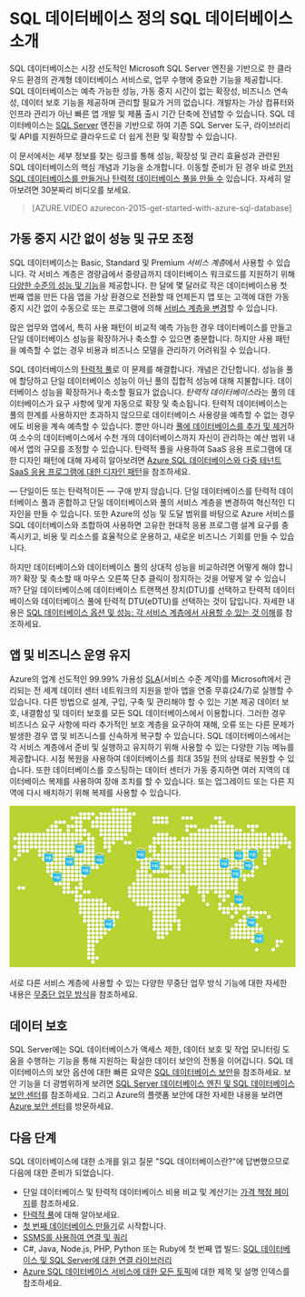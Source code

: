 <properties
	pageTitle="SQL 데이터베이스 정의 SQL 데이터베이스 소개 | Microsoft Azure"
	description="SQL 데이터베이스에 대한 소개: 클라우드 환경에서 Microsoft의 관계형 데이터베이스 관리 시스템(RDBMS)의 기능과 기술 세부 정보를 살펴봅니다."
	keywords="sql 소개, sql 소개, sql 데이터베이스란"
	services="sql-database"
	documentationCenter=""
	authors="shontnew"
	manager="jhubbard"
	editor="cgronlun"/>

<tags
   ms.service="sql-database"
   ms.devlang="na"
   ms.topic="get-started-article"
   ms.tgt_pltfrm="na"
   ms.workload="data-management"
   ms.date="08/16/2016"
   ms.author="shkurhek"/>

# SQL 데이터베이스 정의 SQL 데이터베이스 소개

SQL 데이터베이스는 시장 선도적인 Microsoft SQL Server 엔진을 기반으로 한 클라우드 환경의 관계형 데이터베이스 서비스로, 업무 수행에 중요한 기능을 제공합니다. SQL 데이터베이스는 예측 가능한 성능, 가동 중지 시간이 없는 확장성, 비즈니스 연속성, 데이터 보호 기능을 제공하며 관리할 필요가 거의 없습니다. 개발자는 가상 컴퓨터와 인프라 관리가 아닌 빠른 앱 개발 및 제품 출시 기간 단축에 전념할 수 있습니다. SQL 데이터베이스는 [SQL Server](https://msdn.microsoft.com/library/bb545450.aspx) 엔진을 기반으로 하여 기존 SQL Server 도구, 라이브러리 및 API를 지원하므로 클라우드로 더 쉽게 전환 및 확장할 수 있습니다.

이 문서에서는 세부 정보를 찾는 링크를 통해 성능, 확장성 및 관리 효율성과 관련된 SQL 데이터베이스의 핵심 개념과 기능을 소개합니다. 이동할 준비가 된 경우 바로 [먼저 SQL 데이터베이스를 만들거나](sql-database-get-started.md) [탄력적 데이터베이스 풀을 만들 수](sql-database-elastic-pool-create-portal.md) 있습니다. 자세히 알아보려면 30분짜리 비디오를 보세요.

> [AZURE.VIDEO azurecon-2015-get-started-with-azure-sql-database]

## 가동 중지 시간 없이 성능 및 규모 조정

SQL 데이터베이스는 Basic, Standard 및 Premium *서비스 계층*에서 사용할 수 있습니다. 각 서비스 계층은 경량급에서 중량급까지 데이터베이스 워크로드를 지원하기 위해 [다양한 수준의 성능 및 기능](sql-database-service-tiers.md)을 제공합니다. 한 달에 몇 달러로 작은 데이터베이스용 첫 번째 앱을 만든 다음 앱을 가상 환경으로 전환할 때 언제든지 앱 또는 고객에 대한 가동 중지 시간 없이 수동으로 또는 프로그램에 의해 [서비스 계층을 변경](sql-database-scale-up.md)할 수 있습니다.

많은 업무와 앱에서, 특히 사용 패턴이 비교적 예측 가능한 경우 데이터베이스를 만들고 단일 데이터베이스 성능을 확장하거나 축소할 수 있으면 충분합니다. 하지만 사용 패턴을 예측할 수 없는 경우 비용과 비즈니스 모델을 관리하기 어려워질 수 있습니다.

SQL 데이터베이스의 [탄력적 풀](sql-database-elastic-pool.md)로 이 문제를 해결합니다. 개념은 간단합니다. 성능을 풀에 할당하고 단일 데이터베이스 성능이 아닌 풀의 집합적 성능에 대해 지불합니다. 데이터베이스 성능을 확장하거나 축소할 필요가 없습니다. *탄력적 데이터베이스*라는 풀의 데이터베이스가 요구 사항에 맞게 자동으로 확장 및 축소됩니다. 탄력적 데이터베이스는 풀의 한계를 사용하지만 초과하지 않으므로 데이터베이스 사용량을 예측할 수 없는 경우에도 비용을 계속 예측할 수 있습니다. 뿐만 아니라 [풀에 데이터베이스를 추가 및 제거](sql-database-elastic-pool-manage-portal.md)하여 소수의 데이터베이스에서 수천 개의 데이터베이스까지 자신이 관리하는 예산 범위 내에서 앱의 규모를 조정할 수 있습니다. 탄력적 풀을 사용하여 SaaS 응용 프로그램에 대한 디자인 패턴에 대해 자세히 알아보려면 [Azure SQL 데이터베이스와 다중 테넌트 SaaS 응용 프로그램에 대한 디자인 패턴](sql-database-design-patterns-multi-tenancy-saas-applications.md)을 참조하세요.

— 단일이든 또는 탄력적이든 — 구애 받지 않습니다. 단일 데이터베이스를 탄력적 데이터베이스 풀과 혼합하고 단일 데이터베이스와 풀의 서비스 계층을 변경하여 혁신적인 디자인을 만들 수 있습니다. 또한 Azure의 성능 및 도달 범위를 바탕으로 Azure 서비스를 SQL 데이터베이스와 조합하여 사용하면 고유한 현대적 응용 프로그램 설계 요구를 충족시키고, 비용 및 리소스를 효율적으로 운용하고, 새로운 비즈니스 기회를 만들 수 있습니다.

하지만 데이터베이스와 데이터베이스 풀의 상대적 성능을 비교하려면 어떻게 해야 합니까? 확장 및 축소할 때 마우스 오른쪽 단추 클릭이 정지하는 것을 어떻게 알 수 있습니까? 단일 데이터베이스에 데이터베이스 트랜잭션 장치(DTU)를 선택하고 탄력적 데이터베이스와 데이터베이스 풀에 탄력적 DTU(eDTU)를 선택하는 것이 답입니다. 자세한 내용은 [SQL 데이터베이스 옵션 및 성능: 각 서비스 계층에서 사용할 수 있는 것 이해](sql-database-service-tiers.md)를 참조하세요.

## 앱 및 비즈니스 운영 유지

Azure의 업계 선도적인 99.99% 가용성 [SLA](http://azure.microsoft.com/support/legal/sla/)(서비스 수준 계약)를 Microsoft에서 관리되는 전 세계 데이터 센터 네트워크의 지원을 받아 앱을 연중 무휴(24/7)로 실행할 수 있습니다. 다른 방법으로 설계, 구입, 구축 및 관리해야 할 수 있는 기본 제공 데이터 보호, 내결함성 및 데이터 보호를 모든 SQL 데이터베이스에서 이용합니다. 그러한 경우 비즈니스 요구 사항에 따라 추가적인 보호 계층을 요구하여 재해, 오류 또는 다른 문제가 발생한 경우 앱 및 비즈니스를 신속하게 복구할 수 있습니다. SQL 데이터베이스에서는 각 서비스 계층에서 준비 및 실행하고 유지하기 위해 사용할 수 있는 다양한 기능 메뉴를 제공합니다. 시점 복원을 사용하여 데이터베이스를 최대 35일 전의 상태로 복원할 수 있습니다. 또한 데이터베이스를 호스팅하는 데이터 센터가 가동 중지하면 여러 지역의 데이터베이스 복제를 사용하여 장애 조치를 할 수 있습니다. 또는 업그레이드 또는 다른 지역에 다시 배치하기 위해 복제를 사용할 수 있습니다.

![SQL 데이터베이스 지역에서 복제](./media/sql-database-technical-overview/azure_sqldb_map.png)


서로 다른 서비스 계층에 사용할 수 있는 다양한 무중단 업무 방식 기능에 대한 자세한 내용은 [무중단 업무 방식](sql-database-business-continuity.md)을 참조하세요.

## 데이터 보호
SQL Server에는 SQL 데이터베이스가 액세스 제한, 데이터 보호 및 작업 모니터링 도움을 수행하는 기능을 통해 지원하는 확실한 데이터 보안의 전통을 이어갑니다. SQL 데이터베이스의 보안 옵션에 대한 빠른 요약은 [SQL 데이터베이스 보안](sql-database-security.md)을 참조하세요. 보안 기능을 더 광범위하게 보려면 [SQL Server 데이터베이스 엔진 및 SQL 데이터베이스 보안 센터](https://msdn.microsoft.com/library/bb510589)를 참조하세요. 그리고 Azure의 플랫폼 보안에 대한 자세한 내용을 보려면 [Azure 보안 센터](https://azure.microsoft.com/support/trust-center/security/)를 방문하세요.

## 다음 단계
SQL 데이터베이스에 대한 소개를 읽고 질문 "SQL 데이터베이스란?"에 답변했으므로 다음에 대한 준비가 되었습니다.

- 단일 데이터베이스 및 탄력적 데이터베이스 비용 비교 및 계산기는 [가격 책정 페이지](https://azure.microsoft.com/pricing/details/sql-database/)를 참조하세요.
- [탄력적 풀](sql-database-elastic-pool.md)에 대해 알아보세요.
- [첫 번째 데이터베이스 만들기](sql-database-get-started.md)로 시작합니다.
- [SSMS를 사용하여 연결 및 쿼리](sql-database-connect-query-ssms.md)
- C#, Java, Node.js, PHP, Python 또는 Ruby에 첫 번째 앱 빌드: [SQL 데이터베이스 및 SQL Server에 대한 연결 라이브러리](sql-database-libraries.md)
- [Azure SQL 데이터베이스 서비스에 대한 모든 토픽](sql-database-index-all-articles.md)에 대한 제목 및 설명 인덱스를 참조하세요.

<!---HONumber=AcomDC_0817_2016-->
